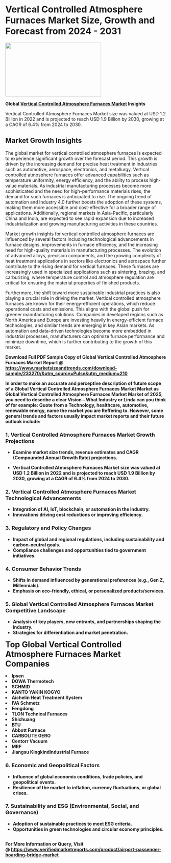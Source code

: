 <H1>Vertical Controlled Atmosphere Furnaces Market Size, Growth and Forecast from 2024 - 2031</H1><img class="aligncenter size-medium wp-image-584254" src="https://thirdeyenews.in/wp-content/uploads/2024/09/Global-Market-Research-300x168.jpeg" alt="" width="300" height="168" /><p><strong>Global&nbsp;<a href="https://www.marketsizeandtrends.com/download-sample/233270/&amp;utm_source=Pulse&amp;utm_medium=210">Vertical Controlled Atmosphere Furnaces Market</a> Insights</strong></p><p>Vertical Controlled Atmosphere Furnaces Market size was valued at USD 1.2 Billion in 2022 and is projected to reach USD 1.9 Billion by 2030, growing at a CAGR of 6.4% from 2024 to 2030.</p><p><h2>Market Growth Insights</h2> <p>The global market for vertical controlled atmosphere furnaces is expected to experience significant growth over the forecast period. This growth is driven by the increasing demand for precise heat treatment in industries such as automotive, aerospace, electronics, and metallurgy. Vertical controlled atmosphere furnaces offer advanced capabilities such as temperature uniformity, energy efficiency, and the ability to process high-value materials. As industrial manufacturing processes become more sophisticated and the need for high-performance materials rises, the demand for such furnaces is anticipated to rise. The ongoing trend of automation and Industry 4.0 further boosts the adoption of these systems, making them more accessible and cost-effective for a broader range of applications. Additionally, regional markets in Asia-Pacific, particularly China and India, are expected to see rapid expansion due to increased industrialization and growing manufacturing activities in these countries.</p> <p><strong></strong></p> <p>Market growth insights for vertical controlled atmosphere furnaces are influenced by several factors including technological advancements in furnace designs, improvements in furnace efficiency, and the increasing need for high-quality materials in manufacturing processes. The evolution of advanced alloys, precision components, and the growing complexity of heat treatment applications in sectors like electronics and aerospace further contribute to the rising demand for vertical furnaces. These furnaces are increasingly used in specialized applications such as sintering, brazing, and carburizing, where temperature control and atmosphere regulation are critical for ensuring the material properties of finished products.</p> <p>Furthermore, the shift toward more sustainable industrial practices is also playing a crucial role in driving the market. Vertical controlled atmosphere furnaces are known for their energy-efficient operations, which reduce operational costs and emissions. This aligns with the global push for greener manufacturing solutions. Companies in developed regions such as North America and Europe are investing heavily in energy-efficient furnace technologies, and similar trends are emerging in key Asian markets. As automation and data-driven technologies become more embedded in industrial processes, manufacturers can optimize furnace performance and minimize downtime, which is further contributing to the growth of this market.</p> <p><strong></p><p><span class=""><strong>Download Full PDF Sample Copy of Global Vertical Controlled Atmosphere Furnaces Market Report</strong> @ <a href="https://www.marketsizeandtrends.com/download-sample/233270/&amp;utm_source=Pulse&amp;utm_medium=210" target="_blank">https://www.marketsizeandtrends.com/download-sample/233270/&amp;utm_source=Pulse&amp;utm_medium=210</a></span></p><p>In order to make an accurate and perceptive description of future scope of a Global&nbsp;Vertical Controlled Atmosphere Furnaces Market Market as Global&nbsp;Vertical Controlled Atmosphere Furnaces Market Market of 2025, you need to describe a clear Vision &ndash; What Industry or Linda can you think of for example: Quote from a Technology, healthcare, automotive, renewable energy, name the market you are Reffering to. However, some general trends and factors usually impact market reports and their future outlook include:</p><h3>1.&nbsp;<strong>Vertical Controlled Atmosphere Furnaces Market Growth Projections</strong></h3><ul><li>Examine market size trends, revenue estimates and CAGR (Compounded Annual Growth Rate) projections.</li><li><p>Vertical Controlled Atmosphere Furnaces Market size was valued at USD 1.2 Billion in 2022 and is projected to reach USD 1.9 Billion by 2030, growing at a CAGR of 6.4% from 2024 to 2030.</p></li></ul><h3>2.&nbsp;<strong>Vertical Controlled Atmosphere Furnaces Market Technological Advancements</strong></h3><ul><li>Integration of AI, IoT, blockchain, or automation in the industry.</li><li>Innovations driving cost reductions or improving efficiency.</li></ul><h3>3.&nbsp;<strong>Regulatory and Policy Changes</strong></h3><ul><li>Impact of global and regional regulations, including sustainability and carbon-neutral goals.</li><li>Compliance challenges and opportunities tied to government initiatives.</li></ul><h3>4.&nbsp;<strong>Consumer Behavior Trends</strong></h3><ul><li>Shifts in demand influenced by generational preferences (e.g., Gen Z, Millennials).</li><li>Emphasis on eco-friendly, ethical, or personalized products/services.</li></ul><h3>5.&nbsp;<strong>Global Vertical Controlled Atmosphere Furnaces Market Competitive Landscape</strong></h3><ul><li>Analysis of key players, new entrants, and partnerships shaping the industry.</li><li>Strategies for differentiation and market penetration.</li></ul><p data-pm-slice="1 1 []"><span style="color: inherit; font-family: inherit; font-size: 25px;">Top Global Vertical Controlled Atmosphere Furnaces Market Companies</span></p><div class="" data-test-id=""><p><li>Ipsen</li><li> DOWA Thermotech</li><li> SCHMID</li><li> KANTO YAKIN KOGYO</li><li> Aichelin Heat Treatment System</li><li> IVA Schmetz</li><li> Fengdong</li><li> TLON Technical Furnaces</li><li> Shichuang</li><li> BTU</li><li> Abbott Furnace</li><li> CARBOLITE GERO</li><li> Centorr Vacuum</li><li> MRF</li><li> Jiangsu KingkindIndustrial Furnace</li></p></div><h3>6.&nbsp;<strong>Economic and Geopolitical Factors</strong></h3><ul><li>Influence of global economic conditions, trade policies, and geopolitical events.</li><li>Resilience of the market to inflation, currency fluctuations, or global crises.</li></ul><h3>7.&nbsp;<strong>Sustainability and ESG (Environmental, Social, and Governance)</strong></h3><ul><li>Adoption of sustainable practices to meet ESG criteria.</li><li>Opportunities in green technologies and circular economy principles.</li></ul><h2><strong style="font-size: 14px;">For More Information or Query, Visit @&nbsp;</strong><a style="background-color: #ffffff; font-size: 14px;" href="https://www.marketsizeandtrends.com/report/vertical-controlled-atmosphere-furnaces-market/" target="_blank">https://www.verifiedmarketreports.com/product/airport-passenger-boarding-bridge-market</a></h2>

